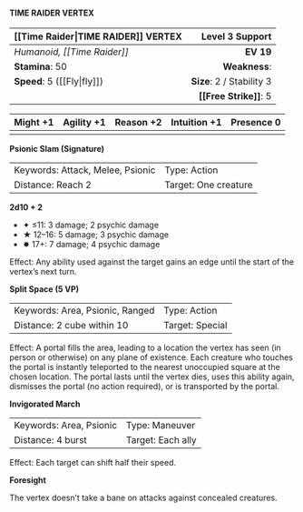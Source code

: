 #### TIME RAIDER VERTEX

| [[Time Raider\|TIME RAIDER]] VERTEX |       **Level 3 Support** |
| :---------------------------------- | ------------------------: |
| *Humanoid, [[Time Raider]]*         |                 **EV 19** |
| **Stamina**: 50                     |             **Weakness**: |
| **Speed**: 5 ([[Fly\|fly]])         | **Size**: 2 / Stability 3 |
|                                     |    **[[Free Strike]]**: 5 |

| **Might** +1 | **Agility** +1 | **Reason** +2 | **Intuition** +1 | **Presence** 0 |
| ------------ | -------------- | ------------- | ---------------- | -------------- |
|              |                |               |                  |                |

**Psionic Slam (Signature)**

|                                  |                      |
| :------------------------------- | :------------------- |
| Keywords: Attack, Melee, Psionic | Type: Action         |
| Distance: Reach 2                | Target: One creature |

**2d10 + 2**

- ✦ ≤11: 3 damage; 2 psychic damage
- ★ 12–16: 5 damage; 3 psychic damage
- ✸ 17+: 7 damage; 4 psychic damage

Effect: Any ability used against the target gains an edge until the start of the vertex’s next turn.

**Split Space (5 VP)**

|                                 |                 |
| :------------------------------ | :-------------- |
| Keywords: Area, Psionic, Ranged | Type: Action    |
| Distance: 2 cube within 10      | Target: Special |

Effect: A portal fills the area, leading to a location the vertex has seen (in person or otherwise) on any plane of existence. Each creature who touches the portal is instantly teleported to the nearest unoccupied square at the chosen location. The portal lasts until the vertex dies, uses this ability again, dismisses the portal (no action required), or is transported by the portal.

**Invigorated March**

|                         |                   |
| :---------------------- | :---------------- |
| Keywords: Area, Psionic | Type: Maneuver    |
| Distance: 4 burst       | Target: Each ally |

Effect: Each target can shift half their speed.

**Foresight**

The vertex doesn’t take a bane on attacks against concealed creatures.
